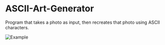 # ASCII-Art-Generator

Program that takes a photo as input, then recreates that photo using ASCII characters. 


![Example](https://user-images.githubusercontent.com/90094923/180649085-fca84cc1-8bc6-4373-b3bb-3b2f0a3be255.jpg)
